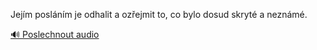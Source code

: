 
Jejím posláním je odhalit a ozřejmit to, co bylo dosud skryté a neznámé.

[🔊 Poslechnout audio](/data/7-paragraphs/audio/chapter_15/para_004-Jejm-poslnm-je-odhalit-a-ozejmit-to-co-bylo-d.mp3)
